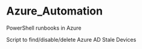 # Azure_Automation
PowerShell runbooks in Azure


Script to find/disable/delete Azure AD Stale Devices
